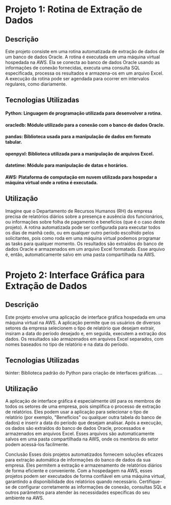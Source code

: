 # Projeto 1: Rotina de Extração de Dados
## Descrição
Este projeto consiste em uma rotina automatizada de extração de dados de um banco de dados Oracle. A rotina é executada em uma máquina virtual hospedada na AWS. Ela se conecta ao banco de dados Oracle usando as informações de conexão fornecidas, executa uma consulta SQL especificada, processa os resultados e armazena-os em um arquivo Excel. A execução da rotina pode ser agendada para ocorrer em intervalos regulares, como diariamente.

## Tecnologias Utilizadas 
#### Python: Linguagem de programação utilizada para desenvolver a rotina.
#### oracledb: Módulo utilizado para a conexão com o banco de dados Oracle.
#### pandas: Biblioteca usada para a manipulação de dados em formato tabular.
#### openpyxl: Biblioteca utilizada para a manipulação de arquivos Excel.
#### datetime: Módulo para manipulação de datas e horários.
#### AWS: Plataforma de computação em nuvem utilizada para hospedar a máquina virtual onde a rotina é executada.

## Utilização
Imagine que o Departamento de Recursos Humanos (RH) da empresa precisa de relatórios diários sobre a presença e ausência dos funcionários, ou informações sobre folha de pagamento e benefícios (que é o caso deste projeto). A rotina automatizada pode ser configurada para executar todos os dias de manhã cedo, ou em qualquer outro período escolhido pelos solicitantes, pois como roda em uma máquina virtual podemos programar as tasks para qualquer momento. Os resultados são extraídos do banco de dados Oracle e armazenados em um arquivo Excel formatado. Esse arquivo é, então, automaticamente salvo em uma pasta compartilhada na AWS.

# Projeto 2: Interface Gráfica para Extração de Dados
## Descrição
Este projeto envolve uma aplicação de interface gráfica hospedada em uma máquina virtual na AWS. A aplicação permite que os usuários de diversos setores da empresa selecionem o tipo de relatório que desejam extrair, insiram a data do período desejado e, em seguida, executem a extração dos dados. Os resultados são armazenados em arquivos Excel separados, com nomes baseados no tipo de relatório e na data do período.

## Tecnologias Utilizadas
tkinter: Biblioteca padrão do Python para criação de interfaces gráficas.
...

## Utilização 
A aplicação de interface gráfica é especialmente útil para os membros de todos os setores de uma empresa, pois simplifica o processo de extração de relatórios. Eles podem usar a aplicação para selecionar o tipo de relatório (por exemplo, "Benefícios" ou qualquer outra tabela do banco de dados) e inserir a data do período que desejam analisar. Após a execução, os dados são extraídos do banco de dados Oracle, processados e armazenados em arquivos Excel. Esses arquivos são automaticamente salvos em uma pasta compartilhada na AWS, onde os membros do setor podem acessá-los facilmente.

Conclusão
Esses dois projetos automatizados fornecem soluções eficazes para extração automática de informações do banco de dados da sua empresa. Eles permitem a extração e armazenamento de relatórios diários de forma eficiente e conveniente. Com a hospedagem na AWS, esses projetos podem ser executados de forma confiável em uma máquina virtual, garantindo a disponibilidade dos relatórios quando necessário. Certifique-se de configurar corretamente as informações de conexão, consultas SQL e outros parâmetros para atender às necessidades específicas do seu ambiente na AWS.

